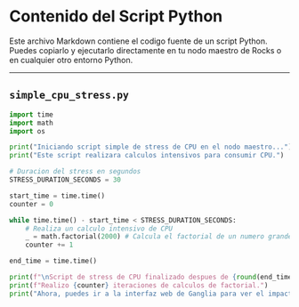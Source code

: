 # Contenido del Script Python

Este archivo Markdown contiene el codigo fuente de un script Python. Puedes copiarlo y ejecutarlo directamente en tu nodo maestro de Rocks o en cualquier otro entorno Python.

---

## `simple_cpu_stress.py`

```python
import time
import math
import os

print("Iniciando script simple de stress de CPU en el nodo maestro...")
print("Este script realizara calculos intensivos para consumir CPU.")

# Duracion del stress en segundos
STRESS_DURATION_SECONDS = 30

start_time = time.time()
counter = 0

while time.time() - start_time < STRESS_DURATION_SECONDS:
    # Realiza un calculo intensivo de CPU
    _ = math.factorial(2000) # Calcula el factorial de un numero grande
    counter += 1

end_time = time.time()

print(f"\nScript de stress de CPU finalizado despues de {round(end_time - start_time, 2)} segundos.")
print(f"Realizo {counter} iteraciones de calculos de factorial.")
print("Ahora, puedes ir a la interfaz web de Ganglia para ver el impacto en la CPU del nodo maestro.")